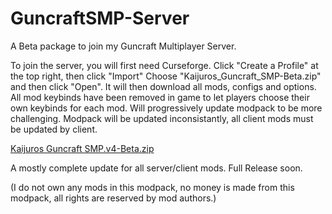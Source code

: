# GuncraftSMP-Server
A Beta package to join my Guncraft Multiplayer Server.

To join the server, you will first need Curseforge.
Click "Create a Profile" at the top right, then click "Import"
Choose "Kaijuros_Guncraft_SMP-Beta.zip" and then click "Open".
It will then download all mods, configs and options.
All mod keybinds have been removed in game to let players choose their own keybinds for each mod.
Will progressively update modpack to be more challenging.
Modpack will be updated inconsistantly, all client mods must be updated by client.


[Kaijuros Guncraft SMP.v4-Beta.zip](https://github.com/Valturna/GuncraftSMP-Server/files/13833804/Kaijuros.Guncraft.SMP.v4-Beta.zip)


A mostly complete update for all server/client mods. Full Release soon.


(I do not own any mods in this modpack, no money is made from this modpack, all rights are reserved by mod authors.)
